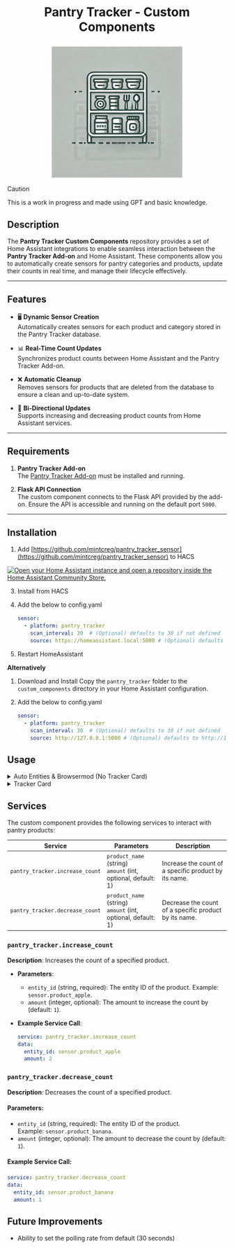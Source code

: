 # <p align="center"> Pantry Tracker - Custom Components </p>

<p align="center">
<img src="https://github.com/mintcreg/pantry_tracker/blob/main/images/logo.webp" alt="Pantry Tracker Card Logo" width="300">
</p>

> [!CAUTION]
> This is a work in progress and made using GPT and basic knowledge.

## Description

The **Pantry Tracker Custom Components** repository provides a set of Home Assistant integrations to enable seamless interaction between the **Pantry Tracker Add-on** and Home Assistant. These components allow you to automatically create sensors for pantry categories and products, update their counts in real time, and manage their lifecycle effectively.

---

## Features

- 🖥️ **Dynamic Sensor Creation**  
  Automatically creates sensors for each product and category stored in the Pantry Tracker database.

- 📊 **Real-Time Count Updates**  
  Synchronizes product counts between Home Assistant and the Pantry Tracker Add-on.

- ❌ **Automatic Cleanup**  
  Removes sensors for products that are deleted from the database to ensure a clean and up-to-date system.

- 🔄 **Bi-Directional Updates**  
  Supports increasing and decreasing product counts from Home Assistant services.

---

## Requirements

1. **Pantry Tracker Add-on**  
   The [Pantry Tracker Add-on](https://github.com/mintcreg/pantry_tracker) must be installed and running.

2. **Flask API Connection**  
   The custom component connects to the Flask API provided by the add-on. Ensure the API is accessible and running on the default port `5000`.

---

## Installation

1. Add [https://github.com/mintcreg/pantry_tracker_sensor](https://github.com/mintcreg/pantry_tracker_sensor) to HACS

[![Open your Home Assistant instance and open a repository inside the Home Assistant Community Store.](https://my.home-assistant.io/badges/hacs_repository.svg)](https://my.home-assistant.io/redirect/hacs_repository/?owner=mintcreg&repository=pantry_tracker_sensor&category=Integration)

3. Install from HACS

4. Add the below to config.yaml
   ```yaml
   sensor:
     - platform: pantry_tracker
       scan_interval: 30  # (Optional) defaults to 30 if not defined
       source: https://homeassistant.local:5000 # (Optional) defaults to https://127.0.0.1:5000 if not defined
   ```
   

5. Restart HomeAssistant

**Alternatively**

1. Download and Install 
   Copy the `pantry_tracker` folder to the `custom_components` directory in your Home Assistant configuration.

2. Add the below to config.yaml
   ```yaml
   sensor:
     - platform: pantry_tracker
       scan_interval: 30  # (Optional) defaults to 30 if not defined
       source: http://127.0.0.1:5000 # (Optional) defaults to http://127.0.0.1:5000 if not defined
   ```

## Usage

<details>
<summary>Auto Entities & Browsermod (No Tracker Card)</summary>
 
<br>

```yaml
type: custom:auto-entities
card:
  type: entities
  title: Pantry Products
  show_header_toggle: false
  state_color: true
filter:
  include:
    - entity_id: sensor.product_*
      options:
        type: custom:template-entity-row
        name: |
          {{ state_attr(config.entity, 'product_name') }}
        tap_action:
          action: fire-dom-event
          browser_mod:
            service: browser_mod.popup
            data:
              title: Update Stock
              content:
                type: vertical-stack
                cards:
                  - type: custom:mushroom-template-card
                    entity: this.entity_id
                    primary: |
                      Product: {{ state_attr(entity, 'product_name') }}
                    secondary: |
                      Stock Count: {{ states(entity) }}
                    icon: mdi:food-apple
                    layout: vertical
              right_button: Add 1 Item
              left_button: Remove 1 Item
              right_button_action:
                service: pantry_tracker.increase_count
                data:
                  entity_id: this.entity_id
                  amount: 1
              left_button_action:
                service: pantry_tracker.decrease_count
                data:
                  entity_id: this.entity_id
                  amount: 1

  ```

### Demo

![Categories](https://raw.githubusercontent.com/mintcreg/pantry_tracker_sensor/main/images/no-card.gif)



</details>

<details>
<summary>Tracker Card </summary>
<br>
Requires the Pantry Tracker Card - https://github.com/mintcreg/pantry_tracker_card
<br>

```yaml
type: custom:pantry-card
entity_prefix: sensor.product
search: true
show_images: true
category_filter: true
  ```


</details>





## Services

The custom component provides the following services to interact with pantry products:

| **Service**                    | **Parameters**                                                                                     | **Description**                                    |
|--------------------------------|---------------------------------------------------------------------------------------------------|----------------------------------------------------|
| `pantry_tracker.increase_count` | `product_name` (string) <br> `amount` (int, optional, default: 1)                                   | Increase the count of a specific product by its name. |
| `pantry_tracker.decrease_count` | `product_name` (string) <br> `amount` (int, optional, default: 1)                                   | Decrease the count of a specific product by its name. |



### `pantry_tracker.increase_count`
**Description**: Increases the count of a specified product.

- **Parameters**:
  - `entity_id` (string, required): The entity ID of the product. Example: `sensor.product_apple`.
  - `amount` (integer, optional): The amount to increase the count by (default: `1`).

- **Example Service Call**:
  ```yaml
  service: pantry_tracker.increase_count
  data:
    entity_id: sensor.product_apple
    amount: 2
  ```

### `pantry_tracker.decrease_count`

**Description**: Decreases the count of a specified product.

#### Parameters:
- `entity_id` (string, required): The entity ID of the product.  
  Example: `sensor.product_banana`.
- `amount` (integer, optional): The amount to decrease the count by (default: `1`).

#### Example Service Call:
```yaml
service: pantry_tracker.decrease_count
data:
  entity_id: sensor.product_banana
  amount: 1
```




## Future Improvements
- Ability to set the polling rate from default (30 seconds)



